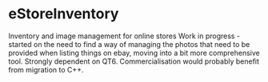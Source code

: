 # eStoreInventory
Inventory and image management for online stores
Work in progress - started on the need to find a way of managing the photos that need to be provided when listing things on ebay, moving into a bit more comprehensive tool.
Strongly dependent on QT6. Commercialisation would probably benefit from migration to C++.

